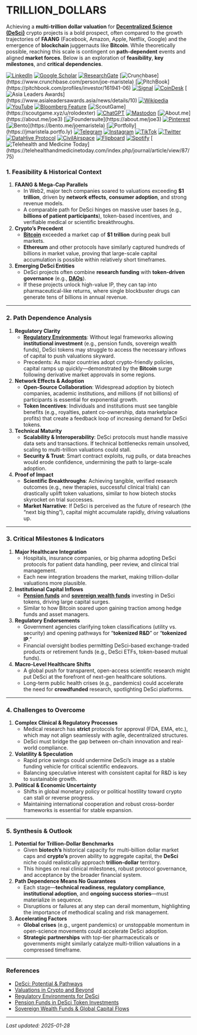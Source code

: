# TRILLION\_DOLLARS

Achieving a **multi-trillion dollar valuation** for [**Decentralized Science (DeSci)**](DESCI.md) crypto projects is a bold prospect, often compared to the growth trajectories of **FAANG** (Facebook, Amazon, Apple, Netflix, Google) and the emergence of **blockchain** juggernauts like **Bitcoin**. While theoretically possible, reaching this scale is contingent on **path-dependent** events and aligned **market forces**. Below is an exploration of **feasibility**, **key milestones**, and **critical dependencies**.

[![LinkedIn](https://img.shields.io/badge/LinkedIn-Profile-0077B5?style=flat-square\&logo=linkedin\&logoColor=white)](https://linkedin.com/in/rolodexter) [![Google Scholar](https://img.shields.io/badge/Google_Scholar-Profile-4285F4?style=flat-square\&logo=googlescholar\&logoColor=white)](https://scholar.google.com/citations?user=gHTHirEAAAAJ) [![ResearchGate](https://img.shields.io/badge/ResearchGate-Profile-00CCBB?style=flat-square\&logo=researchgate\&logoColor=white)](https://www.researchgate.net/profile/Joe-Maristela-2) [![Crunchbase](https://img.shields.io/badge/Crunchbase-Profile-0288D1?style=flat-square\&logo=data:image/svg+xml;base64,PHN...)](https://www.crunchbase.com/person/joe-maristela) [![PitchBook](https://img.shields.io/badge/PitchBook-Profile-003B6B?style=flat-square\&logo=data:image/svg+xml;base64,PHN...)](https://pitchbook.com/profiles/investor/161941-06) [![Signal](https://img.shields.io/badge/Signal-Profile-6E97F0?style=flat-square\&logo=signal\&logoColor=white)](https://signal.nfx.com/investors/joe-maristela) [![CoinDesk](https://img.shields.io/badge/CoinDesk-Contributor-F7931A?style=flat-square\&logo=news\&logoColor=white)](https://www.coindesk.com/author/joe-maristela) [![Asia Leaders Awards](https://img.shields.io/badge/Asia_Leaders_Awards-Feature-DA291C?style=flat-square\&logo=data:image/svg+xml;base64,PHN...)](https://www.asialeadersawards.asia/news/details/10) [![Wikipedia](https://img.shields.io/badge/Wikipedia-Profile-000000?style=flat-square\&logo=wikipedia\&logoColor=white)](https://en.wikipedia.org/wiki/File:Joe_Maristela_in_Paniqui_Tarlac_Tech_Seminar_2015.jpg) [![YouTube](https://img.shields.io/badge/YouTube-Channel-FF0000?style=flat-square\&logo=youtube\&logoColor=white)](https://www.youtube.com/@rolodexter) [![Bloomberg Feature](https://img.shields.io/badge/Bloomberg-Feature-5E5E5E?style=flat-square\&logo=youtube\&logoColor=white)](https://www.youtube.com/watch?v=Ep8Mo0kRjaY) [![ScoutGame](https://img.shields.io/badge/ScoutGame-Profile-8A2BE2?style=flat-square\&logo=data:image/svg+xml;base64,PHN...)](https://scoutgame.xyz/u/rolodexter) [![ChatGPT](https://img.shields.io/badge/ChatGPT-Resume_and_Biodata-00A67E?style=flat-square\&logo=chatgpt\&logoColor=white)](https://chatgpt.com/g/g-675caa5a54e88191bd807764592df744-joe-s-resume-and-application-data) [![Mastodon](https://img.shields.io/badge/Mastodon-Profile-6364FF?style=flat-square\&logo=mastodon\&logoColor=white)](https://mastodon.social/@JoeMaristela) [![About.me](https://img.shields.io/badge/About.me-Profile-000000?style=flat-square\&logo=data:image/svg+xml;base64,PHN...)](https://about.me/joe3) [![Foundersuite](https://img.shields.io/badge/Foundersuite-Profile-0056D2?style=flat-square\&logo=data:image/svg+xml;base64,PHN...)](https://about.me/joe3) [![Pinterest](https://img.shields.io/badge/Pinterest-@rolodexter-BD081C?style=flat-square\&logo=pinterest\&logoColor=white)](https://nl.pinterest.com/rolodexter/) [![Bento](https://img.shields.io/badge/Bento-Profile-F7931A?style=flat-square\&logo=data:image/svg+xml;base64,PHN...)](https://bento.me/joemaristela) [![Portfolly](https://img.shields.io/badge/Portfolly-Profile-F7931A?style=flat-square\&logo=data:image/svg+xml;base64,PHN...)](https://jmaristela.portfo.ly) [![Telegram](https://img.shields.io/badge/Telegram-Contact-2CA5E0?style=flat-square\&logo=telegram\&logoColor=white)](https://t.me/joemaristela) [![Instagram](https://img.shields.io/badge/Instagram-@joemaristela3-E4405F?style=flat-square\&logo=instagram\&logoColor=white)](https://www.instagram.com/joemaristela3/) [![TikTok](https://img.shields.io/badge/TikTok-@rolodexter-000000?style=flat-square\&logo=tiktok\&logoColor=white)](https://www.tiktok.com/@rolodexter) [![Twitter](https://img.shields.io/badge/Twitter-Profile-1DA1F2?style=flat-square\&logo=twitter\&logoColor=white)](https://twitter.com/joemaristela) [![DataHive Protocol](https://img.shields.io/badge/DataHive-Protocol-005F73?style=flat-square\&logo=github\&logoColor=white)](https://github.com/rolodexter/DataHive-Protocol) [![CivilAirspace](https://img.shields.io/badge/CivilAirspace-Project-023047?style=flat-square\&logo=github\&logoColor=white)](https://github.com/rolodexter/CivilAirspace) [![Flipboard](https://img.shields.io/badge/Flipboard-Magazine-E83151?style=flat-square\&logo=flipboard\&logoColor=white)](https://flipboard.com/@rolodexter/rolodexter-jergu04fz) [![Spotify](https://img.shields.io/badge/Spotify-Listen-1DB954?style=flat-square\&logo=spotify\&logoColor=white)](https://open.spotify.com/show/11s0wEdbc8k3caT6xur57a) [![Telehealth and Medicine Today](https://img.shields.io/badge/Telehealth-Article-0077B5?style=flat-square\&logo=data:image/svg+xml;base64,PHN...)](https://telehealthandmedicinetoday.com/index.php/journal/article/view/87/75)

### 1. Feasibility & Historical Context

1. **FAANG & Mega-Cap Parallels**
   * In Web2, major tech companies soared to valuations exceeding **$1 trillion**, driven by **network effects**, **consumer adoption**, and strong revenue models.
   * A comparable path for DeSci hinges on massive user bases (e.g., **billions of patient participants**), token-based incentives, and verifiable medical or scientific breakthroughs.
2. **Crypto’s Precedent**
   * [**Bitcoin**](https://en.wikipedia.org/wiki/Bitcoin) exceeded a market cap of **$1 trillion** during peak bull markets.
   * **Ethereum** and other protocols have similarly captured hundreds of billions in market value, proving that large-scale capital accumulation is possible within relatively short timeframes.
3. **Emerging DeSci Entities**
   * DeSci projects often combine **research funding** with **token-driven governance** (e.g., [**DAOs**](DAOS.md)).
   * If these projects unlock high-value IP, they can tap into pharmaceutical-like returns, where single blockbuster drugs can generate tens of billions in annual revenue.

***

### 2. Path Dependence Analysis

1. **Regulatory Clarity**
   * [**Regulatory Environments**](REGULATORY_ENVIRONMENTS.md): Without legal frameworks allowing **institutional investment** (e.g., pension funds, sovereign wealth funds), DeSci tokens may struggle to access the necessary inflows of capital to push valuations skyward.
   * Precedents: As major countries adopt crypto-friendly policies, capital ramps up quickly—demonstrated by the **Bitcoin** surge following derivative market approvals in some regions.
2. **Network Effects & Adoption**
   * **Open-Source Collaboration**: Widespread adoption by biotech companies, academic institutions, and millions (if not billions) of participants is essential for exponential growth.
   * **Token Incentives**: Individuals and institutions must see tangible benefits (e.g., royalties, patent co-ownership, data marketplace profits) that create a feedback loop of increasing demand for DeSci tokens.
3. **Technical Maturity**
   * **Scalability & Interoperability**: DeSci protocols must handle massive data sets and transactions. If technical bottlenecks remain unsolved, scaling to multi-trillion valuations could stall.
   * **Security & Trust**: Smart contract exploits, rug pulls, or data breaches would erode confidence, undermining the path to large-scale adoption.
4. **Proof of Impact**
   * **Scientific Breakthroughs**: Achieving tangible, verified research outcomes (e.g., new therapies, successful clinical trials) can drastically uplift token valuations, similar to how biotech stocks skyrocket on trial successes.
   * **Market Narrative**: If DeSci is perceived as the future of research (the “next big thing”), capital might accumulate rapidly, driving valuations up.

***

### 3. Critical Milestones & Indicators

1. **Major Healthcare Integration**
   * Hospitals, insurance companies, or big pharma adopting DeSci protocols for patient data handling, peer review, and clinical trial management.
   * Each new integration broadens the market, making trillion-dollar valuations more plausible.
2. **Institutional Capital Inflows**
   * [**Pension funds**](PENSION_FUNDS.md) and [**sovereign wealth funds**](STRATEGY.md) investing in DeSci tokens, driving large capital surges.
   * Similar to how Bitcoin soared upon gaining traction among hedge funds and asset managers.
3. **Regulatory Endorsements**
   * Government agencies clarifying token classifications (utility vs. security) and opening pathways for “**tokenized R\&D**” or “**tokenized IP**.”
   * Financial oversight bodies permitting DeSci-based exchange-traded products or retirement funds (e.g., DeSci ETFs, token-based mutual funds).
4. **Macro-Level Healthcare Shifts**
   * A global push for transparent, open-access scientific research might put DeSci at the forefront of next-gen healthcare solutions.
   * Long-term public health crises (e.g., pandemics) could accelerate the need for **crowdfunded** research, spotlighting DeSci platforms.

***

### 4. Challenges to Overcome

1. **Complex Clinical & Regulatory Processes**
   * Medical research has **strict** protocols for approval (FDA, EMA, etc.), which may not align seamlessly with agile, decentralized structures.
   * DeSci must bridge the gap between on-chain innovation and real-world compliance.
2. **Volatility & Speculation**
   * Rapid price swings could undermine DeSci’s image as a stable funding vehicle for critical scientific endeavors.
   * Balancing speculative interest with consistent capital for R\&D is key to sustainable growth.
3. **Political & Economic Uncertainty**
   * Shifts in global monetary policy or political hostility toward crypto can stall or reverse progress.
   * Maintaining international cooperation and robust cross-border frameworks is essential for stable expansion.

***

### 5. Synthesis & Outlook

1. **Potential for Trillion-Dollar Benchmarks**
   * Given **biotech’s** historical capacity for multi-billion dollar market caps and **crypto’s** proven ability to aggregate capital, the **DeSci** niche could realistically approach **trillion-dollar** territory.
   * This hinges on real clinical milestones, robust protocol governance, and acceptance by the broader financial system.
2. **Path Dependence Means No Guarantees**
   * Each stage—**technical readiness**, **regulatory compliance**, **institutional adoption**, and **ongoing success stories**—must materialize in sequence.
   * Disruptions or failures at any step can derail momentum, highlighting the importance of methodical scaling and risk management.
3. **Accelerating Factors**
   * **Global crises** (e.g., urgent pandemics) or unstoppable momentum in open-science movements could accelerate DeSci adoption.
   * **Strategic partnerships** with top-tier pharmaceuticals or governments might similarly catalyze multi-trillion valuations in a compressed timeframe.

***

### References

* [DeSci: Potential & Pathways](DESCI.md)
* [Valuations in Crypto and Beyond](VALUATIONS.md)
* [Regulatory Environments for DeSci](REGULATORY_ENVIRONMENTS.md)
* [Pension Funds in DeSci Token Investments](PENSION_FUNDS.md)
* [Sovereign Wealth Funds & Global Capital Flows](STRATEGY.md)

***

_Last updated: 2025-01-28_
